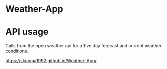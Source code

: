 # Weather-App

# API usage 
Calls from the open weather api for a five day forecast and current weather conditions. 

https://skooma1992.github.io/Weather-App/